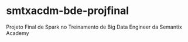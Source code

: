 # smtxacdm-bde-projfinal
Projeto Final de Spark no Treinamento de Big Data Engineer da Semantix Academy
